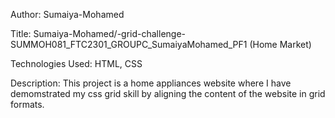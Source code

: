 Author: Sumaiya-Mohamed

Title: Sumaiya-Mohamed/-grid-challenge-SUMMOH081_FTC2301_GROUPC_SumaiyaMohamed_PF1 (Home Market)

Technologies Used: HTML, CSS 

Description: This project is a home appliances website where I have demomstrated my css grid skill by aligning the content of the website in grid formats.
